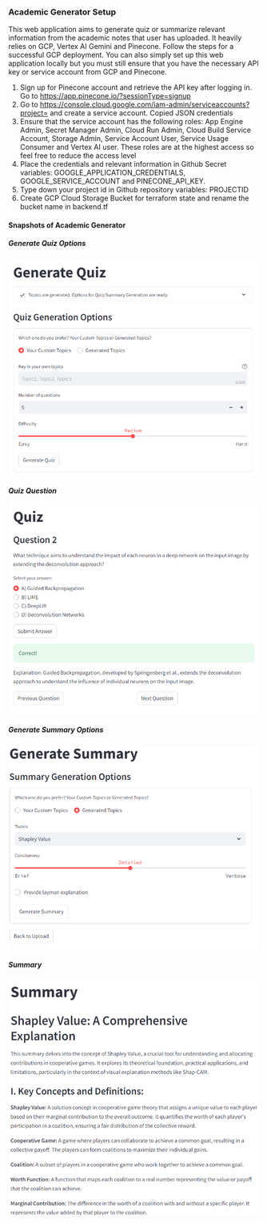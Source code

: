 ### Academic Generator Setup

This web application aims to generate quiz or summarize relevant information from the academic notes that user has uploaded. It heavily relies on GCP, Vertex AI Gemini and Pinecone. Follow the steps for a successful GCP deployment.
You can also simply set up this web application locally but you must still ensure that you have the necessary API key or service account from GCP and Pinecone.

1. Sign up for Pinecone account and retrieve the API key after logging in. Go to https://app.pinecone.io/?sessionType=signup
2. Go to https://console.cloud.google.com/iam-admin/serviceaccounts?project=<YOUR PROJECT ID> and create a service account. Copied JSON credentials
3. Ensure that the service account has the following roles: App Engine Admin, Secret Manager Admin, Cloud Run Admin, Cloud Build Service Account, Storage Admin, Service Account User, Service Usage Consumer and Vertex AI user. These roles are at the highest access so feel free to reduce the access level
4. Place the credentials and relevant information in Github Secret variables: GOOGLE_APPLICATION_CREDENTIALS, GOOGLE_SERVICE_ACCOUNT and PINECONE_API_KEY.
5. Type down your project id in Github repository variables: PROJECTID
6. Create GCP Cloud Storage Bucket for terraform state and rename the bucket name in backend.tf

#### Snapshots of Academic Generator

##### Generate Quiz Options
![Alt text](snapshots/quiz_options.png "Quiz Options")

##### Quiz Question
![Alt text](snapshots/quiz.png "Quiz")

##### Generate Summary Options
![Alt text](snapshots/summary_options.png "Summary Options")

##### Summary
![Alt text](snapshots/summary.png "Summary")